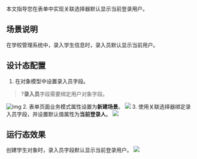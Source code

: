 
本文指导您在表单中实现关联选择器默认显示当前登录用户。


## 场景说明

在学校管理系统中，录入学生信息时，录入员默认显示当前用户。



## 设计态配置

1. 在对象模型中设置录入员字段。
>?**录入员**字段需要绑定用户对象字段。
>
![img](https://qcloudimg.tencent-cloud.cn/raw/45b3fabb2e8f375b998ccaae540952fe.jpg)
2. 表单页面业务模式属性设置为**新建场景**。
<img src="https://qcloudimg.tencent-cloud.cn/raw/52ef9558347697e7fce1564562d22ec3.jpg"></img>
3. 使用关联选择器绑定录入员字段，并设置默认值属性为**当前登录人**。
<img src="https://qcloudimg.tencent-cloud.cn/raw/19d0afd154c9d11dfc3f10cbdddd7f9b.jpg"></img>


## 运行态效果

创建学生对象时，录入员字段默认显示当前登录用户。
<img src="https://qcloudimg.tencent-cloud.cn/raw/bd49162145cd9f2518a35668e383a3e3.jpg"></img>
